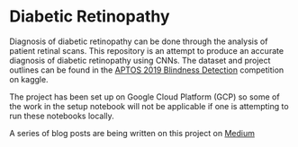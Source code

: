# Diabetic Retinopathy
Diagnosis of diabetic retinopathy can be done through the analysis of patient retinal scans. This repository is an attempt to produce an accurate diagnosis of diabetic retinopathy using CNNs. The dataset and project outlines can be found in the [APTOS 2019 Blindness Detection](https://www.kaggle.com/c/aptos2019-blindness-detection) competition on kaggle.

The project has been set up on Google Cloud Platform (GCP) so some of the work in the setup notebook will not be applicable if one is attempting to run these notebooks locally.

A series of blog posts are being written on this project on [Medium](https://medium.com/@jdmitchell0216/diabetic-retinopathy-ml-diagnosis-introduction-eda-and-baseline-model-9b2381bbac28)
